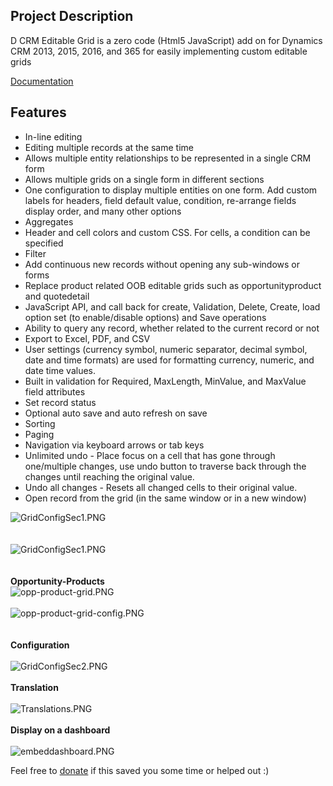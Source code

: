 <h2>Project Description</h2>
<p>D CRM Editable Grid is a zero code (Html5 JavaScript) add on for Dynamics CRM 2013, 2015, 2016, and 365 for easily implementing custom editable grids</p>
<h3-><a href="https://github.com/mehrgithub/dcrmeg/blob/master/docs/Documentation.md">Documentation</a></h3>
<h2>Features</h2>
<div><ul>
<li>In-line editing </li><li>Editing multiple records at the same time </li><li>Allows multiple entity relationships to be represented in a single CRM form </li><li>Allows multiple grids on a single form in different sections </li><li>One configuration to display multiple entities on one form. Add custom labels for headers, field default value, condition, re-arrange fields display order, and many other options
</li><li>Aggregates </li><li>Header and cell colors and custom CSS. For cells, a condition can be specified
</li><li>Filter </li><li>Add continuous new records without opening any sub-windows or forms </li>
<li>Replace product related OOB editable grids such as opportunityproduct and quotedetail</li>
<li>JavaScript API, and call back for create, Validation, Delete, Create, load option set (to enable/disable options) and Save operations
</li><li>Ability to query any record, whether related to the current record or not </li><li>Export to Excel, PDF, and CSV </li><li>User settings (currency symbol, numeric separator, decimal symbol, date and time formats) are used for formatting currency, numeric, and date time values.
</li><li>Built in validation for Required, MaxLength, MinValue, and MaxValue field attributes
</li><li>Set record status </li><li>Optional auto save and auto refresh on save </li><li>Sorting </li><li>Paging </li><li>Navigation via keyboard arrows or tab keys </li><li>Unlimited undo - Place focus on a cell that has gone through one/multiple changes, use undo button to traverse back through the changes until reaching the original value.
</li><li>Undo all changes - Resets all changed cells to their original value. </li><li>Open record from the grid (in the same window or in a new window) </li></ul></div>

<p>
<img title="GridConfigSec1.PNG" src="https://github.com/mehrgithub/dcrmeg/raw/master/docs/Home_GridWithColors.PNG"><br>
<br>
<br>
<img title="GridConfigSec1.PNG" src="https://github.com/mehrgithub/dcrmeg/raw/master/docs/Home_GridWithColors2.PNG"><br>
<br>
<br>
<strong>Opportunity-Products</strong>
<br>
<img title="opp-product-grid.PNG" src="https://github.com/mehrgithub/dcrmeg/raw/master/docs/opp-product-grid.PNG"><br>
<br>
<img title="opp-product-grid-config.PNG" src="https://github.com/mehrgithub/dcrmeg/raw/master/docs/opp-product-grid-config.PNG"><br>
<br>
<br>
<strong>Configuration</strong><br>
<br>
<img title="GridConfigSec2.PNG" src="https://github.com/mehrgithub/dcrmeg/raw/master/docs/Home_GridConfigSec2.PNG"><br>
<br>
<strong>Translation</strong><br>
<br>
<img title="Translations.PNG" src="https://github.com/mehrgithub/dcrmeg/raw/master/docs/Home_Translations.PNG"><br>
<br>
<strong>Display on a dashboard</strong><br>
<br>
<img title="embeddashboard.PNG" src="https://github.com/mehrgithub/dcrmeg/raw/master/docs/Home_embeddashboard.PNG"></p>
</div><div class="ClearBoth"></div>
<p>Feel free to <a href="https://www.paypal.me/MehrdadHatteffi">donate</a> if this saved you some time or helped out :)</p>
